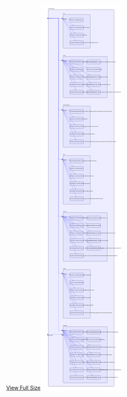 [View Full Size](https://raw.githubusercontent.com/mingfang/terraform-k8s-modules/master/solutions/istio/diagram.svg?sanitize=true)<img src="diagram.svg"/>

